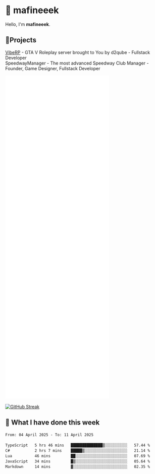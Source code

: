 # 👋 mafineeek
Hello, I'm **mafineeek**.

## 📝Projects

[VibeRP](https://v-rp.pl) - GTA V Roleplay server brought to You by d2qube - Fullstack Developer<br/>
SpeedwayManager - The most advanced Speedway Club Manager - Founder, Game Designer, Fullstack Developer


![](./github-metrics.svg)

[![GitHub Streak](https://streak-stats.demolab.com/?user=mafineeek)](https://git.io/streak-stats)

## 📰 What I have done this week
<!--START_SECTION:waka-->

```txt
From: 04 April 2025 - To: 11 April 2025

TypeScript   5 hrs 46 mins   ██████████████▒░░░░░░░░░░   57.44 %
C#           2 hrs 7 mins    █████▒░░░░░░░░░░░░░░░░░░░   21.14 %
Lua          46 mins         ██░░░░░░░░░░░░░░░░░░░░░░░   07.69 %
JavaScript   34 mins         █▒░░░░░░░░░░░░░░░░░░░░░░░   05.64 %
Markdown     14 mins         ▓░░░░░░░░░░░░░░░░░░░░░░░░   02.35 %
```

<!--END_SECTION:waka-->
